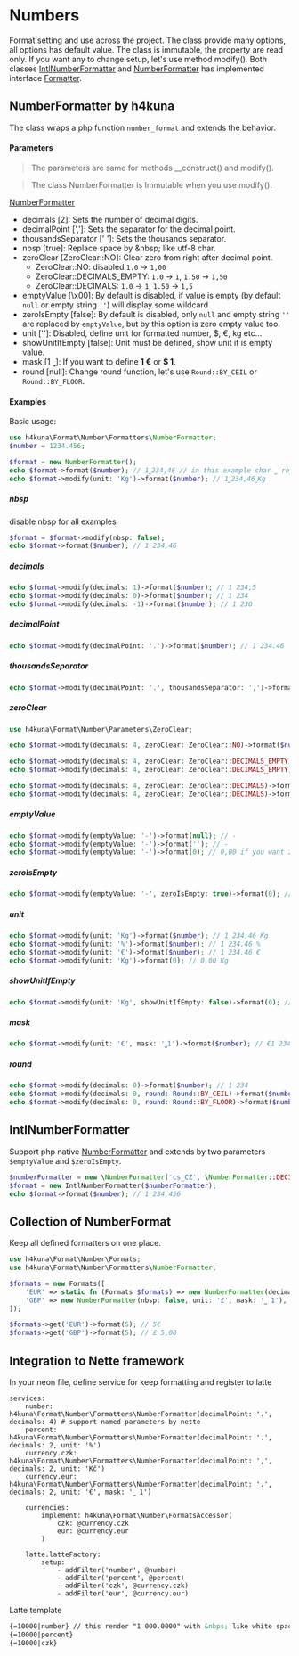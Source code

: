 # Numbers

Format setting and use across the project. The class provide many options, all options has default value. The class is immutable, the property are read only. If you want any to change setup, let's use method modify(). Both classes [IntlNumberFormatter](../src/Number/Formatters/IntlNumberFormatter.php) and [NumberFormatter](../src/Number/Formatters/NumberFormatter.php) has implemented interface [Formatter](../src/Number/Formatter.php).

## NumberFormatter by h4kuna
The class wraps a php function `number_format` and extends the behavior.

#### Parameters

> The parameters are same for methods __construct() and modify(). 

> The class NumberFormatter is Immutable when you use modify().

[NumberFormatter](../src/Number/Formatters/NumberFormatter.php)

- decimals [2]: Sets the number of decimal digits.
- decimalPoint [',']: Sets the separator for the decimal point.
- thousandsSeparator [' ']: Sets the thousands separator.
- nbsp [true]: Replace space by \&nbsp; like utf-8 char.
- zeroClear [ZeroClear::NO]: Clear zero from right after decimal point.
    - ZeroClear::NO: disabled `1.0` -> `1,00`
    - ZeroClear::DECIMALS_EMPTY: `1.0` -> `1`, `1.50` -> `1,50`
    - ZeroClear::DECIMALS: `1.0` -> `1`, `1.50` -> `1,5`
- emptyValue [\x00]: By default is disabled, if value is empty (by default `null` or empty string `''`) will display some wildcard
- zeroIsEmpty [false]: By default is disabled, only `null` and empty string `''` are replaced by `emptyValue`, but by this option is
  zero empty value too.
- unit ['']: Disabled, define unit for formatted number, $, €, kg etc...
- showUnitIfEmpty [false]: Unit must be defined, show unit if is empty value.
- mask [1 ⎵]: If you want to define **1 €** or **$ 1**.
- round [null]: Change round function, let's use `Round::BY_CEIL` or `Round::BY_FLOOR`.

#### Examples

Basic usage:
```php
use h4kuna\Format\Number\Formatters\NumberFormatter;
$number = 1234.456;

$format = new NumberFormatter();
echo $format->format($number); // 1⎵234,46 // in this example char ⎵ represent &nbsp
echo $format->modify(unit: 'Kg')->format($number); // 1⎵234,46⎵Kg
```

##### nbsp
disable nbsp for all examples
```php
$format = $format->modify(nbsp: false);
echo $format->format($number); // 1 234,46
```

##### decimals
```php
echo $format->modify(decimals: 1)->format($number); // 1 234,5
echo $format->modify(decimals: 0)->format($number); // 1 234
echo $format->modify(decimals: -1)->format($number); // 1 230
```

##### decimalPoint
```php
echo $format->modify(decimalPoint: '.')->format($number); // 1 234.46
```

##### thousandsSeparator
```php
echo $format->modify(decimalPoint: '.', thousandsSeparator: ',')->format($number); // 1,234.46
```

##### zeroClear
```php
use h4kuna\Format\Number\Parameters\ZeroClear;

echo $format->modify(decimals: 4, zeroClear: ZeroClear::NO)->format($number); // 1 234,4560

echo $format->modify(decimals: 4, zeroClear: ZeroClear::DECIMALS_EMPTY)->format($number); // 1 234,4560
echo $format->modify(decimals: 4, zeroClear: ZeroClear::DECIMALS_EMPTY)->format('1234.000'); // 1 234

echo $format->modify(decimals: 4, zeroClear: ZeroClear::DECIMALS)->format($number); // 1 234,456
echo $format->modify(decimals: 4, zeroClear: ZeroClear::DECIMALS)->format('1234.000'); // 1 234
```

##### emptyValue
```php
echo $format->modify(emptyValue: '-')->format(null); // -
echo $format->modify(emptyValue: '-')->format(''); // -
echo $format->modify(emptyValue: '-')->format(0); // 0,00 if you want zero replace by empty value set zeroIsEmpty
```

##### zeroIsEmpty
```php
echo $format->modify(emptyValue: '-', zeroIsEmpty: true)->format(0); // -
```

##### unit
```php
echo $format->modify(unit: 'Kg')->format($number); // 1 234,46 Kg
echo $format->modify(unit: '%')->format($number); // 1 234,46 %
echo $format->modify(unit: '€')->format($number); // 1 234,46 €
echo $format->modify(unit: 'Kg')->format(0); // 0,00 Kg
```

##### showUnitIfEmpty
```php
echo $format->modify(unit: 'Kg', showUnitIfEmpty: false)->format(0); // 0,00
```

##### mask
```php
echo $format->modify(unit: '€', mask: '⎵1')->format($number); // €1 234,46
```

##### round
```php
echo $format->modify(decimals: 0)->format($number); // 1 234
echo $format->modify(decimals: 0, round: Round::BY_CEIL)->format($number); // 1 235
echo $format->modify(decimals: 0, round: Round::BY_FLOOR)->format($number); // 1 234
```

## IntlNumberFormatter

Support php native [NumberFormatter](https://www.php.net/manual/en/class.numberformatter.php) and extends by two parameters `$emptyValue` and `$zeroIsEmpty`.
```php
$numberFormatter = new \NumberFormatter('cs_CZ', \NumberFormatter::DECIMAL);
$format = new IntlNumberFormatter($numberFormatter);
echo $format->format($number); // 1 234,456
```


## Collection of NumberFormat

Keep all defined formatters on one place.

```php
use h4kuna\Format\Number\Formats;
use h4kuna\Format\Number\Formatters\NumberFormatter;

$formats = new Formats([
	'EUR' => static fn (Formats $formats) => new NumberFormatter(decimals: 0, nbsp: false, unit: '€'), // callback like factory if is needed
	'GBP' => new NumberFormatter(nbsp: false, unit: '£', mask: '⎵ 1'),
]);

$formats->get('EUR')->format(5); // 5€
$formats->get('GBP')->format(5); // £ 5,00
```

## Integration to Nette framework

In your neon file, define service for keep formatting and register to latte

```neon
services:
	number: h4kuna\Format\Number\Formatters\NumberFormatter(decimalPoint: '.', decimals: 4) # support named parameters by nette
	percent: h4kuna\Format\Number\Formatters\NumberFormatter(decimalPoint: '.', decimals: 2, unit: '%')
	currency.czk: h4kuna\Format\Number\Formatters\NumberFormatter(decimalPoint: ',', decimals: 2, unit: 'Kč')
	currency.eur: h4kuna\Format\Number\Formatters\NumberFormatter(decimalPoint: '.', decimals: 2, unit: '€', mask: '⎵ 1')
	
	currencies:
		implement: h4kuna\Format\Number\FormatsAccessor(
			czk: @currency.czk
			eur: @currency.eur
		)
		
	latte.latteFactory:
		setup:
			- addFilter('number', @number)
			- addFilter('percent', @percent)
			- addFilter('czk', @currency.czk)
			- addFilter('eur', @currency.eur)
```

Latte template
```html
{=10000|number} // this render "1 000.0000" with &nbps; like white space
{=10000|percent}
{=10000|czk}
```
